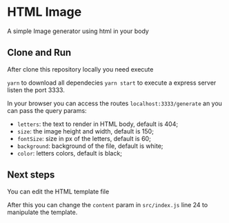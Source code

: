 # HTML Image

A simple Image generator using html in your body

## Clone and Run

After clone this repository locally you need execute

`yarn` to download all dependecies
`yarn start` to execute a express server listen the port 3333.

In your browser you can access the routes `localhost:3333/generate` an you can pass the query params:

- `letters`: the text to render in HTML body, default is 404;
- `size`: the image height and width, default is 150;
- `fontSize`: size in px of the letters, default is 60;
- `background`: background of the file, default is white;
- `color`: letters colors, default is black;

## Next steps

You can edit the HTML template file

After this you can change the `content` param in `src/index.js` line 24 to manipulate the template.
